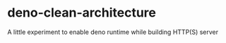 # deno-clean-architecture

A little experiment to enable deno runtime while building HTTP(S) server
